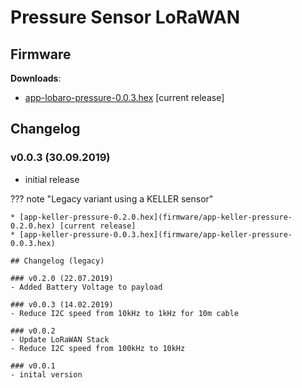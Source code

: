 # Pressure Sensor LoRaWAN

## Firmware

**Downloads**:

* [app-lobaro-pressure-0.0.3.hex](firmware/app-lobaro-pressure-0.0.3+LoRa.hex) [current release]

## Changelog

### v0.0.3 (30.09.2019)
- initial release

??? note "Legacy variant using a KELLER sensor"
    
    * [app-keller-pressure-0.2.0.hex](firmware/app-keller-pressure-0.2.0.hex) [current release]
    * [app-keller-pressure-0.0.3.hex](firmware/app-keller-pressure-0.0.3.hex)
    
    ## Changelog (legacy)
    
    ### v0.2.0 (22.07.2019)
    - Added Battery Voltage to payload
    
    ### v0.0.3 (14.02.2019)
    - Reduce I2C speed from 10kHz to 1kHz for 10m cable
    
    ### v0.0.2
    - Update LoRaWAN Stack
    - Reduce I2C speed from 100kHz to 10kHz
    
    ### v0.0.1 
    - inital version
